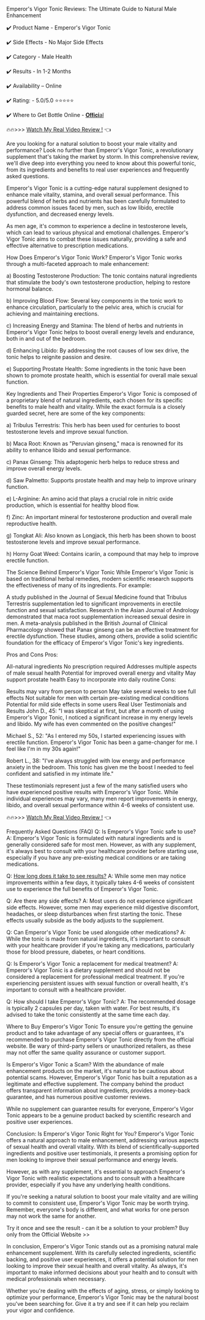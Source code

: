 Emperor's Vigor Tonic Reviews: The Ultimate Guide to Natural Male Enhancement

✔️ Product Name - Emperor's Vigor Tonic

✔️ Side Effects - No Major Side Effects

✔️ Category - Male Health

✔️ Results - In 1-2 Months

✔️ Availability – Online

✔️ Rating: - 5.0/5.0 ⭐⭐⭐⭐⭐

✔️ Where to Get Bottle Online -  [𝐎𝐟𝐟𝐢𝐜𝐢al](https://sites.google.com/view/health-guids/Emperors-Vigor-Tonic-reviews)

🔥🔥>>> [Watch My Real Video Review !](https://sites.google.com/view/health-guids/Emperors-Vigor-Tonic-reviews) 👈

Are you looking for a natural solution to boost your male vitality and performance? Look no further than Emperor's Vigor Tonic, a revolutionary supplement that's taking the market by storm. In this comprehensive review, we'll dive deep into everything you need to know about this powerful tonic, from its ingredients and benefits to real user experiences and frequently asked questions.

Emperor's Vigor Tonic is a cutting-edge natural supplement designed to enhance male vitality, stamina, and overall sexual performance. This powerful blend of herbs and nutrients has been carefully formulated to address common issues faced by men, such as low libido, erectile dysfunction, and decreased energy levels.

As men age, it's common to experience a decline in testosterone levels, which can lead to various physical and emotional challenges. Emperor's Vigor Tonic aims to combat these issues naturally, providing a safe and effective alternative to prescription medications.

How Does Emperor's Vigor Tonic Work?
Emperor's Vigor Tonic works through a multi-faceted approach to male enhancement:

a) Boosting Testosterone Production: The tonic contains natural ingredients that stimulate the body's own testosterone production, helping to restore hormonal balance.

b) Improving Blood Flow: Several key components in the tonic work to enhance circulation, particularly to the pelvic area, which is crucial for achieving and maintaining erections.

c) Increasing Energy and Stamina: The blend of herbs and nutrients in Emperor's Vigor Tonic helps to boost overall energy levels and endurance, both in and out of the bedroom.

d) Enhancing Libido: By addressing the root causes of low sex drive, the tonic helps to reignite passion and desire.

e) Supporting Prostate Health: Some ingredients in the tonic have been shown to promote prostate health, which is essential for overall male sexual function.

Key Ingredients and Their Properties
Emperor's Vigor Tonic is composed of a proprietary blend of natural ingredients, each chosen for its specific benefits to male health and vitality. While the exact formula is a closely guarded secret, here are some of the key components:

a) Tribulus Terrestris: This herb has been used for centuries to boost testosterone levels and improve sexual function.

b) Maca Root: Known as "Peruvian ginseng," maca is renowned for its ability to enhance libido and sexual performance.

c) Panax Ginseng: This adaptogenic herb helps to reduce stress and improve overall energy levels.

d) Saw Palmetto: Supports prostate health and may help to improve urinary function.

e) L-Arginine: An amino acid that plays a crucial role in nitric oxide production, which is essential for healthy blood flow.

f) Zinc: An important mineral for testosterone production and overall male reproductive health.

g) Tongkat Ali: Also known as Longjack, this herb has been shown to boost testosterone levels and improve sexual performance.

h) Horny Goat Weed: Contains icariin, a compound that may help to improve erectile function.

The Science Behind Emperor's Vigor Tonic
While Emperor's Vigor Tonic is based on traditional herbal remedies, modern scientific research supports the effectiveness of many of its ingredients. For example:

A study published in the Journal of Sexual Medicine found that Tribulus Terrestris supplementation led to significant improvements in erectile function and sexual satisfaction.
Research in the Asian Journal of Andrology demonstrated that maca root supplementation increased sexual desire in men.
A meta-analysis published in the British Journal of Clinical Pharmacology showed that Panax ginseng can be an effective treatment for erectile dysfunction.
These studies, among others, provide a solid scientific foundation for the efficacy of Emperor's Vigor Tonic's key ingredients.

Pros and Cons
Pros:

All-natural ingredients
No prescription required
Addresses multiple aspects of male sexual health
Potential for improved overall energy and vitality
May support prostate health
Easy to incorporate into daily routine
Cons:

Results may vary from person to person
May take several weeks to see full effects
Not suitable for men with certain pre-existing medical conditions
Potential for mild side effects in some users
Real User Testimonials and Results
John D., 45: "I was skeptical at first, but after a month of using Emperor's Vigor Tonic, I noticed a significant increase in my energy levels and libido. My wife has even commented on the positive changes!"

Michael S., 52: "As I entered my 50s, I started experiencing issues with erectile function. Emperor's Vigor Tonic has been a game-changer for me. I feel like I'm in my 30s again!"

Robert L., 38: "I've always struggled with low energy and performance anxiety in the bedroom. This tonic has given me the boost I needed to feel confident and satisfied in my intimate life."

These testimonials represent just a few of the many satisfied users who have experienced positive results with Emperor's Vigor Tonic. While individual experiences may vary, many men report improvements in energy, libido, and overall sexual performance within 4-6 weeks of consistent use.

🔥🔥>>> [Watch My Real Video Review !](https://sites.google.com/view/health-guids/Emperors-Vigor-Tonic-reviews) 👈

Frequently Asked Questions (FAQ)
Q: Is Emperor's Vigor Tonic safe to use?
A: Emperor's Vigor Tonic is formulated with natural ingredients and is generally considered safe for most men. However, as with any supplement, it's always best to consult with your healthcare provider before starting use, especially if you have any pre-existing medical conditions or are taking medications.

Q: [How long does it take to see results?](https://sites.google.com/view/simple-health-advice/emperors-vigor-tonic-reviews)
A: While some men may notice improvements within a few days, it typically takes 4-6 weeks of consistent use to experience the full benefits of Emperor's Vigor Tonic.

Q: Are there any side effects?
A: Most users do not experience significant side effects. However, some men may experience mild digestive discomfort, headaches, or sleep disturbances when first starting the tonic. These effects usually subside as the body adjusts to the supplement.

Q: Can Emperor's Vigor Tonic be used alongside other medications?
A: While the tonic is made from natural ingredients, it's important to consult with your healthcare provider if you're taking any medications, particularly those for blood pressure, diabetes, or heart conditions.

Q: Is Emperor's Vigor Tonic a replacement for medical treatment?
A: Emperor's Vigor Tonic is a dietary supplement and should not be considered a replacement for professional medical treatment. If you're experiencing persistent issues with sexual function or overall health, it's important to consult with a healthcare provider.

Q: How should I take Emperor's Vigor Tonic?
A: The recommended dosage is typically 2 capsules per day, taken with water. For best results, it's advised to take the tonic consistently at the same time each day.

Where to Buy Emperor's Vigor Tonic
To ensure you're getting the genuine product and to take advantage of any special offers or guarantees, it's recommended to purchase Emperor's Vigor Tonic directly from the official website. Be wary of third-party sellers or unauthorized retailers, as these may not offer the same quality assurance or customer support.

Is Emperor's Vigor Tonic a Scam?
With the abundance of male enhancement products on the market, it's natural to be cautious about potential scams. However, Emperor's Vigor Tonic has built a reputation as a legitimate and effective supplement. The company behind the product offers transparent information about ingredients, provides a money-back guarantee, and has numerous positive customer reviews.

While no supplement can guarantee results for everyone, Emperor's Vigor Tonic appears to be a genuine product backed by scientific research and positive user experiences.

Conclusion: Is Emperor's Vigor Tonic Right for You?
Emperor's Vigor Tonic offers a natural approach to male enhancement, addressing various aspects of sexual health and overall vitality. With its blend of scientifically-supported ingredients and positive user testimonials, it presents a promising option for men looking to improve their sexual performance and energy levels.

However, as with any supplement, it's essential to approach Emperor's Vigor Tonic with realistic expectations and to consult with a healthcare provider, especially if you have any underlying health conditions.

If you're seeking a natural solution to boost your male vitality and are willing to commit to consistent use, Emperor's Vigor Tonic may be worth trying. Remember, everyone's body is different, and what works for one person may not work the same for another.

Try it once and see the result - can it be a solution to your problem? Buy only from the Official Website >>

In conclusion, Emperor's Vigor Tonic stands out as a promising natural male enhancement supplement. With its carefully selected ingredients, scientific backing, and positive user experiences, it offers a potential solution for men looking to improve their sexual health and overall vitality. As always, it's important to make informed decisions about your health and to consult with medical professionals when necessary.

Whether you're dealing with the effects of aging, stress, or simply looking to optimize your performance, Emperor's Vigor Tonic may be the natural boost you've been searching for. Give it a try and see if it can help you reclaim your vigor and confidence.
